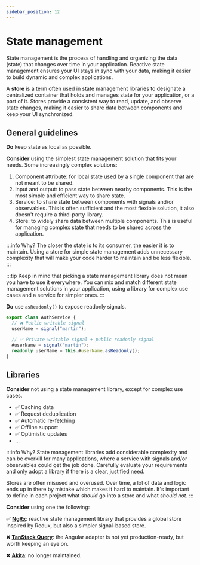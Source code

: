 ```yaml
---
sidebar_position: 12
---
```

# State management

State management is the process of handling and organizing the data (state) that changes over time in your application. Reactive state management ensures your UI stays in sync with your data, making it easier to build dynamic and complex applications.

A **store** is a term often used in state management libraries to designate a centralized container that holds and manages state for your application, or a part of it. Stores provide a consistent way to read, update, and observe state changes, making it easier to share data between components and keep your UI synchronized.

## General guidelines

**Do** keep state as local as possible.

**Consider** using the simplest state management solution that fits your needs. Some increasingly complex solutions:

1. Component attribute: for local state used by a single component that are not meant to be shared.
2. Input and output: to pass state between nearby components. This is the most simple and efficient way to share state.
3. Service: to share state between components with signals and/or observables. This is often sufficient and the most flexible solution, it also doesn't require a third-party library.
4. Store: to widely share data between multiple components. This is useful for managing complex state that needs to be shared across the application.

:::info Why?
The closer the state is to its consumer, the easier it is to maintain. Using a store for simple state management adds unnecessary complexity that will make your code harder to maintain and be less flexible.
:::

:::tip
Keep in mind that picking a state management library does not mean you have to use it everywhere. You can mix and match different state management solutions in your application, using a library for complex use cases and a service for simpler ones.
:::

**Do** use `asReadonly()` to expose readonly signals.

```ts title="auth.service.ts"
export class AuthService {
  // ❌ Public writable signal
  userName = signal("martin");

  // ✅ Private writable signal + public readonly signal
  #userName = signal("martin");
  readonly userName = this.#userName.asReadonly();
}
```

## Libraries

**Consider** not using a state management library, except for complex use cases.
- ✅ Caching data
- ✅ Request deduplication
- ✅ Automatic re-fetching
- ✅ Offline support
- ✅ Optimistic updates
- ...

:::info Why?
State management libraries add considerable complexity and can be overkill for many applications, where a service with signals and/or observables could get the job done. Carefully evaluate your requirements and only adopt a library if there is a clear, justified need.

Stores are often misused and overused. Over time, a lot of data and logic ends up in there by mistake which makes it hard to maintain. It's important to define in each project what *should* go into a store and what *should not*.
:::

**Consider** using one the following:

✅ **[NgRx](https://ngrx.io/)**: reactive state management library that provides a global store inspired by Redux, but also a simpler signal-based store.

❌ **[TanStack Query](https://tanstack.com/query/latest/docs/framework/angular/overview)**: the Angular adapter is not yet production-ready, but worth keeping an eye on.

❌ **[Akita](https://opensource.salesforce.com/akita/)**: no longer maintained.
